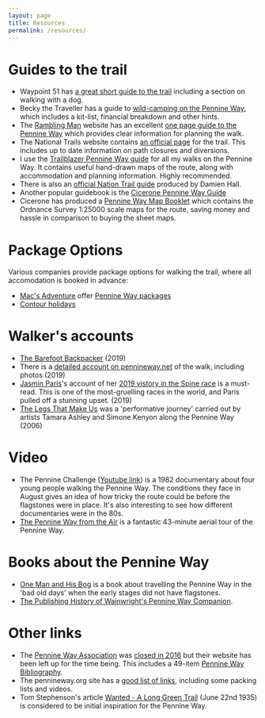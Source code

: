 ```yaml
---
layout: page
title: Resources
permalink: /resources/
---
```


# Guides to the trail
* Waypoint 51 has [a great short guide to the trail](https://waypoint51.com/trails/pennine-way/) including a section on walking with a dog.
* Becky the Traveller has a guide to [wild-camping on the Pennine Way](https://www.beckythetraveller.com/walking-pennine-way-wild-camping/), which includes a kit-list, financial breakdown and other hints.
* The [Rambling Man](https://ramblingman.org.uk/) website has an excellent [one page guide to the Pennine Way](https://ramblingman.org.uk/planningatrip/pennine_way/) which provides clear information for planning the walk.
* The National Trails website contains [an official page](https://www.nationaltrail.co.uk/en_GB/trails/pennine-way/) for the trail. This includes up to date information on path closures and diversions.
* I use the [Trailblazer Pennine Way guide](https://www.amazon.co.uk/Pennine-Way-2019-large-scale-Trailblazer/dp/191271602X/) for all my walks on the Pennine Way. It contains useful hand-drawn maps of the route, along with accommodation and planning information. Highly recommended. 
* There is also an [official Nation Trail guide](https://www.amazon.co.uk/Pennine-Way-National-Trail-Guides/dp/1781315655/) produced by Damien Hall.
* Another popular guidebook is the [Cicerone Pennine Way Guide](https://www.amazon.co.uk/Pennine-Way-National-separate-Cicerone/dp/1852849061)
* Cicerone has produced a [Pennine Way Map Booklet](https://www.amazon.co.uk/dp/185284907X/) which contains the Ordnance Survey 1:25000 scale maps for the route, saving money and hassle in comparison to buying the sheet maps.

# Package Options
Various companies provide package options for walking the trail, where all accomodation is booked in advance:
* [Mac's Adventure](https://www.macsadventure.com) offer [Pennine Way packages](https://www.macsadventure.com/walking-holiday/uk-walking-holiday/england/pennine-way/)
* [Contour holidays](https://www.contours.co.uk/pennine-way)

# Walker's accounts
* [The Barefoot Backpacker](https://barefoot-backpacker.com/hiking-the-pennine-way/) (2019)
* There is a [detailed account on pennineway.net](https://pennineway.net/) of the walk, including photos (2019)
* [Jasmin Paris](http://jasminfellrunner.blogspot.com)'s account of her [2019 vistory in the Spine race](http://jasminfellrunner.blogspot.com/2020/01/spine-race.html) is a must-read. This is one of the most-gruelling races in the world, and Paris pulled off a stunning upset. (2019)
* [The Legs That Make Us](https://ashleykenyonwalk.blogspot.com/) was a 'performative journey' carried out by artists Tamara Ashley and Simone Kenyon along the Pennine Way (2006)

# Video 
* The Pennine Challenge ([Youtube link](https://www.youtube.com/playlist?list=PLmXMM9pFUbpiCv0mZjX7NUOqKFx2xO5JQ)) is a 1982 documentary about four young people walking the Pennine Way. The conditions they face in August gives an idea of how tricky the route could be before the flagstones were in place. It's also interesting to see how different documentaries were in the 80s.
* [The Pennine Way from the Air](https://www.youtube.com/watch?v=HWVu3Hoz_6w) is a fantastic 43-minute aerial tour of the Pennine Way.

# Books about the Pennine Way
* [One Man and His Bog](https://www.amazon.co.uk/One-Man-His-Barry-Pilton/dp/0552127965/) is a book about travelling the Pennine Way in the 'bad old days' when the early stages did not have flagstones.  
* [The Publishing History of Wainwright's Pennine Way Companion](https://www.alfredwainwright.co.uk/pennine-way-companion/). 

# Other links
* The [Pennine Way Association](https://www.penninewayassociation.co.uk/) was [closed in 2016](https://www.penninewayassociation.co.uk/pwanews/closure-of-the-pwa-some-votes-of-thanks.html) but their website has been left up for the time being. This includes a 49-item [Pennine Way Bibliography](https://www.penninewayassociation.co.uk/further-reading).
* The pennineway.org site has a [good list of links](https://pennineway.org/), including some packing lists and videos.
* Tom Stephenson's article [Wanted - A Long Green Trail](https://www.skyware.co.uk/h2h/wanted.html) (June 22nd 1935) is considered to be initial inspiration for the Pennine Way.

